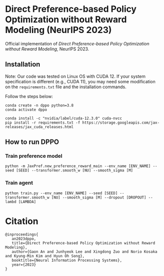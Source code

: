 # Direct Preference-based Policy Optimization without Reward Modeling (NeurIPS 2023)

Official implementation of *Direct Preference-based Policy Optimization without Reward Modeling*, NeurIPS 2023.

## Installation 

Note: Our code was tested on Linux OS with CUDA 12. If your system specification is different (e.g., CUDA 11), you may need some modification on the `requirements.txt` file and the installation commands.

Follow the steps below:
```
conda create -n dppo python=3.8
conda activate dppo

conda install -c "nvidia/label/cuda-12.3.0" cuda-nvcc
pip install -r requirements.txt -f https://storage.googleapis.com/jax-releases/jax_cuda_releases.html
```

## How to run DPPO

### Train preference model

```
python -m JaxPref.new_preference_reward_main --env_name [ENV_NAME] --seed [SEED] --transformer.smooth_w [NU] --smooth_sigma [M] 
```

### Train agent

```
python train.py --env_name [ENV_NAME] --seed [SEED] --transformer.smooth_w [NU] --smooth_sigma [M] --dropout [DROPOUT] --lambd [LAMBDA]
```

# Citation

 ```
@inproceedings{
    an2023dppo,
    title={Direct Preference-based Policy Optimization without Reward Modeling},
    author={Gaon An and Junhyeok Lee and Xingdong Zuo and Norio Kosaka and Kyung-Min Kim and Hyun Oh Song},
    booktitle={Neural Information Processing Systems},
    year={2023}
}
```